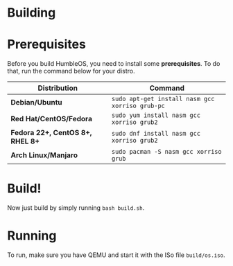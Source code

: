 # Building
# Prerequisites
Before you build HumbleOS, you need to install some **prerequisites**. To do that, run the command below for your distro.

| **Distribution**                   | **Command**                                    |
|------------------------------------|------------------------------------------------|
| **Debian/Ubuntu**                  | `sudo apt-get install nasm gcc xorriso grub-pc`|
| **Red Hat/CentOS/Fedora**          | `sudo yum install nasm gcc xorriso grub2`      |
| **Fedora 22+, CentOS 8+, RHEL 8+** | `sudo dnf install nasm gcc xorriso grub2`      |
| **Arch Linux/Manjaro**             | `sudo pacman -S nasm gcc xorriso grub`         |

# Build!
Now just build by simply running `bash build.sh`.

# Running
To run, make sure you have QEMU and start it with the ISo file `build/os.iso`.
